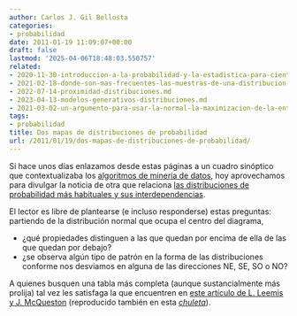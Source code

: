 ```yaml
---
author: Carlos J. Gil Bellosta
categories:
- probabilidad
date: 2011-01-19 11:09:07+00:00
draft: false
lastmod: '2025-04-06T18:48:03.550757'
related:
- 2020-11-30-introduccion-a-la-probabilidad-y-la-estadistica-para-cientificos-de-datos-segunda-entrega.md
- 2021-02-18-donde-son-mas-frecuentes-las-muestras-de-una-distribucion-en-dimensiones-altas.md
- 2022-07-14-proximidad-distribuciones.md
- 2023-04-13-modelos-generativos-distribuciones.md
- 2021-03-02-un-argumento-para-usar-la-normal-la-maximizacion-de-la-entropia.md
tags:
- probabilidad
title: Dos mapas de distribuciones de probabilidad
url: /2011/01/19/dos-mapas-de-distribuciones-de-probabilidad/
---
```


Si hace unos días  enlazamos desde estas páginas a un cuadro sinóptico que contextualizaba los  [algoritmos de minería de datos](http://chem-eng.utoronto.ca/~datamining/dmc/data_mining_map.htm), hoy aprovechamos para divulgar la noticia de  otra que relaciona [las distribuciones de probabilidad más habituales y sus  interdependencias](http://www.johndcook.com/distribution_chart.html).

El lector es libre  de plantearse (e incluso responderse) estas preguntas: partiendo de la  distribución normal que ocupa el centro del diagrama,



* ¿qué propiedades  distinguen a las que quedan por encima de ella de las que quedan por  debajo?
* ¿se observa algún  tipo de patrón en la forma de las distribuciones conforme nos desviamos en  alguna de las direcciones NE, SE, SO o NO?





A quienes  busquen una tabla más completa (aunque sustancialmente más prolija) tal vez  les satisfaga la que encuentren en [este artículo de L. Leemis y J.  McQueston](http://www.math.wm.edu/~leemis/2008amstat.pdf) (reproducido también en esta [_chuleta_](http://www.johndcook.com/blog/2010/10/04/probability-and-statistics-cheat-sheet/)).